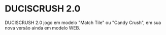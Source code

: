 # DUCISCRUSH 2.0

DUCISCRUSH 2.0 jogo em modelo "Match Tile" ou "Candy Crush", em sua nova versão ainda em modelo WEB.
